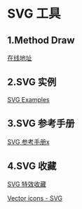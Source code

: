 SVG 工具
===

## 1.Method Draw
[在线地址](http://editor.method.ac/)

## 2.SVG 实例
[SVG Examples](http://www.w3school.com.cn/svg/svg_examples.asp)

## 3.SVG 参考手册
[SVG 参考手册x](http://www.w3school.com.cn/svg/svg_reference.asp)

## 4.SVG 收藏
[SVG 特效收藏](https://codepen.io/collection/yivpx/)

[Vector icons - SVG](http://www.flaticon.com/)